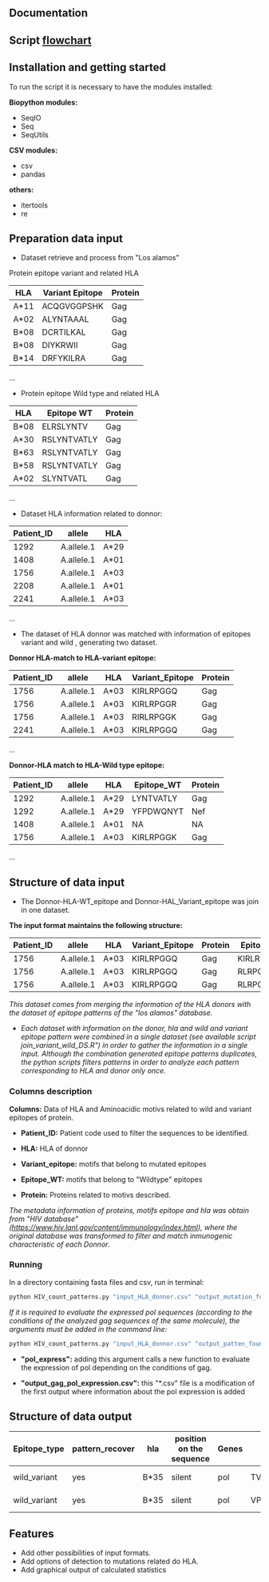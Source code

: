 
## Documentation

## Script [flowchart](https://github.com/Fernando-GMzr/HIV_mutations/blob/master/fluxogram.png)

## Installation and getting started

To run the script it is necessary to have the modules installed:

**Biopython modules:**

- SeqIO
- Seq
- SeqUtils

**CSV modules:**

- csv
- pandas

**others:**

- itertools
- re

## Preparation data input

* Dataset retrieve and process from "Los alamos"

 Protein epitope variant and related HLA

| HLA   | Variant Epitope | Protein |
|-------|-----------------|---------|
| A*11  | ACQGVGGPSHK     | Gag     |
| A*02  | ALYNTAAAL       | Gag     |
| B*08  | DCRTILKAL       | Gag     |
| B*08  | DIYKRWII        | Gag     |
| B*14  | DRFYKILRA       | Gag     |
...


* Protein epitope Wild type and related HLA

| HLA   | Epitope WT  | Protein |
|-------|-------------|---------|
| B*08  | ELRSLYNTV   | Gag     |
| A*30  | RSLYNTVATLY | Gag     |
| B*63  | RSLYNTVATLY | Gag     |
| B*58  | RSLYNTVATLY | Gag     |
| A*02  | SLYNTVATL   | Gag     |
...

* Dataset HLA information related to donnor:

| Patient_ID | allele     | HLA  |
|------------|------------|------|
| 1292       | A.allele.1 | A*29 |
| 1408       | A.allele.1 | A*01 |
| 1756       | A.allele.1 | A*03 |
| 2208       | A.allele.1 | A*01 |
| 2241       | A.allele.1 | A*03 |
...

* The dataset of HLA donnor was matched  with information of epitopes variant and wild , generating two dataset.

**Donnor HLA-match to HLA-variant epitope:**

| Patient_ID | allele     | HLA  | Variant_Epitope | Protein |
|------------|------------|------|-----------------|---------|
| 1756       | A.allele.1 | A*03 | KIRLRPGGQ       | Gag     |
| 1756       | A.allele.1 | A*03 | KIRLRPGGR       | Gag     |
| 1756       | A.allele.1 | A*03 | RIRLRPGGK       | Gag     |
| 2241       | A.allele.1 | A*03 | KIRLRPGGQ       | Gag     |
...

**Donnor-HLA match to HLA-Wild type epitope:**

| Patient_ID | allele     | HLA  | Epitope_WT | Protein |
|------------|------------|------|------------|---------|
| 1292       | A.allele.1 | A*29 | LYNTVATLY  | Gag     |
| 1292       | A.allele.1 | A*29 | YFPDWQNYT  | Nef     |
| 1408       | A.allele.1 | A*01 | NA         | NA      |
| 1756       | A.allele.1 | A*03 | KIRLRPGGK  | Gag     |
...


## Structure of data input

* The Donnor-HLA-WT_epitope and Donnor-HAL_Variant_epitope was join in one dataset.

**The input format maintains the following structure:**

| Patient_ID | allele     | HLA  | Variant_Epitope | Protein | Epitope_WT |
|------------|------------|------|-----------------|---------|------------|
| 1756       | A.allele.1 | A*03 | KIRLRPGGQ       | Gag     | KIRLRPGGK  |
| 1756       | A.allele.1 | A*03 | KIRLRPGGQ       | Gag     | RLRPGGKKK  |
| 1756       | A.allele.1 | A*03 | KIRLRPGGQ       | Gag     | RLRPGGKKKY |

*This dataset comes from merging the information of the HLA donors with the dataset of epitope patterns of the "los alamos" database.*

*  *Each dataset with information on the donor, hla and wild and variant epitope pattern were combined in a single dataset (see available script join_variant_wild_DS.R") in order to gather the information in a single input. Although the combination generated epitope patterns duplicates, the python scripts filters patterns in order to analyze each pattern corresponding to HLA and donor only once.*

### Columns description


**Columns:** Data of HLA and Aminoacidic motivs related to wild and variant epitopes of protein.


* **Patient_ID:** Patient code used to filter the sequences to be identified.

* **HLA:** HLA  of donnor

* **Variant_epitope:** motifs that belong to mutated epitopes

* **Epitope_WT:** motifs that belong to "Wildtype" epitopes

* **Protein:** Proteins related to motivs described.

*The metadata information of proteins, motifs epitope and hla was obtain from "HIV database" (https://www.hiv.lanl.gov/content/immunology/index.html), where the original database was transformed to filter and match inmunogenic characteristic of each Donnor*.



### Running

In a directory containing fasta files and csv, run in terminal:

``` python 
python HIV_count_patterns.py "input_HLA_donnor.csv" "output_mutation_found.csv" 
```
*If it is required to evaluate the expressed pol sequences (according to the conditions of the analyzed gag sequences of the same molecule), the arguments must be added in the command line:*

``` python 
python HIV_count_patterns.py "input_HLA_donnor.csv" "output_patten_found.csv" "pol_express"  "output_gag_pol_expression.csv"
```
* **"pol_express":** adding this argument calls a new function to evaluate the expression of pol depending on the conditions of gag.


* **"output_gag_pol_expression.csv":** this "*.csv" file is a modification of the first output where information about the pol expression is added

## Structure of data output

| Epitope_type | pattern_recover | hla  | position on the sequence | Genes | pattern    | sequences    | position | origin | Donor id |
|--------------|-----------------|------|--------------------------|-------|------------|--------------|----------|--------|----------|
| wild_variant | yes             | B*35 | silent                   | pol   | TVLDVGDAY  | 1292-17-N-23 | 262.0    | N      | 1292     |
| wild_variant | yes             | B*35 | silent                   | pol   | VPLDEDFRKY | 1292-17-N-23 | 273.0    | N      | 1292     |


## Features


* Add other possibilities of input formats.
* Add options of detection to mutations related do HLA.
* Add graphical output of calculated statistics
